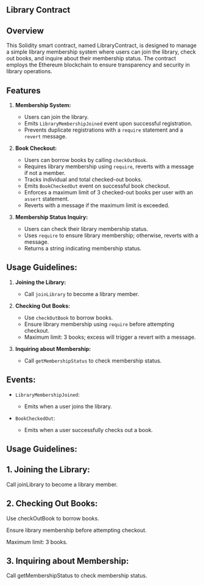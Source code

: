 ## Library Contract

## Overview

This Solidity smart contract, named LibraryContract, is designed to manage a simple library membership system where users can join the library, check out books, and inquire about their membership status. The contract employs the Ethereum blockchain to ensure transparency and security in library operations.

## Features

1. **Membership System:**
   - Users can join the library.
   - Emits `LibraryMembershipJoined` event upon successful registration.
   - Prevents duplicate registrations with a `require` statement and a `revert` message.

2. **Book Checkout:**
   - Users can borrow books by calling `checkOutBook`.
   - Requires library membership using `require`, reverts with a message if not a member.
   - Tracks individual and total checked-out books.
   - Emits `BookCheckedOut` event on successful book checkout.
   - Enforces a maximum limit of 3 checked-out books per user with an `assert` statement.
   - Reverts with a message if the maximum limit is exceeded.

3. **Membership Status Inquiry:**
   - Users can check their library membership status.
   - Uses `require` to ensure library membership; otherwise, reverts with a message.
   - Returns a string indicating membership status.

## Usage Guidelines:

1. **Joining the Library:**
   - Call `joinLibrary` to become a library member.

2. **Checking Out Books:**
   - Use `checkOutBook` to borrow books.
   - Ensure library membership using `require` before attempting checkout.
   - Maximum limit: 3 books; excess will trigger a revert with a message.

3. **Inquiring about Membership:**
   - Call `getMembershipStatus` to check membership status.

## Events:

- `LibraryMembershipJoined`:
  - Emits when a user joins the library.

- `BookCheckedOut`:
  - Emits when a user successfully checks out a book.

## Usage Guidelines:

 ## 1. Joining the Library:

Call joinLibrary to become a library member.

## 2. Checking Out Books:

Use checkOutBook to borrow books.

Ensure library membership before attempting checkout.

Maximum limit: 3 books.

## 3. Inquiring about Membership:

Call getMembershipStatus to check membership status.
